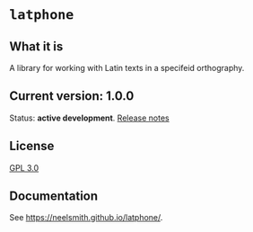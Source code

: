 # `latphone`



## What it is

A library for working with Latin texts in a specifeid orthography.

## Current version: 1.0.0


Status:  **active development**. [Release notes](releases.md)


## License

[GPL 3.0](https://opensource.org/licenses/gpl-3.0.html)


## Documentation

See <https://neelsmith.github.io/latphone/>.
